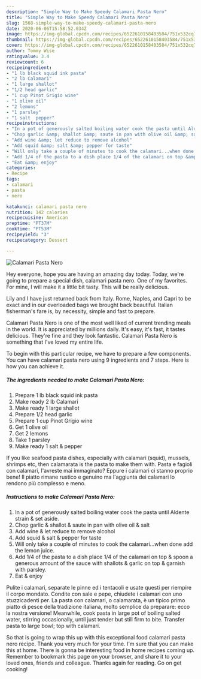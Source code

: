 ```yaml
---
description: "Simple Way to Make Speedy Calamari Pasta Nero"
title: "Simple Way to Make Speedy Calamari Pasta Nero"
slug: 1568-simple-way-to-make-speedy-calamari-pasta-nero
date: 2020-06-06T15:58:52.034Z
image: https://img-global.cpcdn.com/recipes/6522610158403584/751x532cq70/calamari-pasta-nero-recipe-main-photo.jpg
thumbnail: https://img-global.cpcdn.com/recipes/6522610158403584/751x532cq70/calamari-pasta-nero-recipe-main-photo.jpg
cover: https://img-global.cpcdn.com/recipes/6522610158403584/751x532cq70/calamari-pasta-nero-recipe-main-photo.jpg
author: Tommy Wise
ratingvalue: 3.4
reviewcount: 6
recipeingredient:
- "1 lb black squid ink pasta"
- "2 lb Calamari"
- "1 large shallot"
- "1/2 head garlic"
- "1 cup Pinot Grigio wine"
- "1 olive oil"
- "2 lemons"
- "1 parsley"
- "1 salt  pepper"
recipeinstructions:
- "In a pot of generously salted boiling water cook the pasta until Aldente strain &amp; set aside."
- "Chop garlic &amp; shallot &amp; saute in pan with olive oil &amp; salt"
- "Add wine &amp; let reduce to remove alcohol"
- "Add squid &amp; salt &amp; pepper for taste"
- "Will only take a couple of minutes to cook the calamari...when done add the lemon juice."
- "Add 1/4 of the pasta to a dish place 1/4 of the calamari on top &amp; spoon a generous amount of the sauce with shallots &amp; garlic on top &amp; garnish with parsley."
- "Eat &amp; enjoy"
categories:
- Recipe
tags:
- calamari
- pasta
- nero

katakunci: calamari pasta nero 
nutrition: 142 calories
recipecuisine: American
preptime: "PT37M"
cooktime: "PT53M"
recipeyield: "3"
recipecategory: Dessert

---
```



![Calamari Pasta Nero](https://img-global.cpcdn.com/recipes/6522610158403584/751x532cq70/calamari-pasta-nero-recipe-main-photo.jpg)

Hey everyone, hope you are having an amazing day today. Today, we're going to prepare a special dish, calamari pasta nero. One of my favorites. For mine, I will make it a little bit tasty. This will be really delicious.

Lily and I have just returned back from Italy. Rome, Naples, and Capri to be exact and in our overloaded bags we brought back beautiful. Italian fisherman&#39;s fare is, by necessity, simple and fast to prepare.

Calamari Pasta Nero is one of the most well liked of current trending meals in the world. It is appreciated by millions daily. It's easy, it's fast, it tastes delicious. They're fine and they look fantastic. Calamari Pasta Nero is something that I've loved my entire life.


To begin with this particular recipe, we have to prepare a few components. You can have calamari pasta nero using 9 ingredients and 7 steps. Here is how you can achieve it.

<!--inarticleads1-->

##### The ingredients needed to make Calamari Pasta Nero:

1. Prepare 1 lb black squid ink pasta
1. Make ready 2 lb Calamari
1. Make ready 1 large shallot
1. Prepare 1/2 head garlic
1. Prepare 1 cup Pinot Grigio wine
1. Get 1 olive oil
1. Get 2 lemons
1. Take 1 parsley
1. Make ready 1 salt &amp; pepper


If you like seafood pasta dishes, especially with calamari (squid), mussels, shrimps etc, then calamarata is the pasta to make them with. Pasta e fagioli con calamari, l&#39;avreste mai immaginato? Eppure i calamari ci stanno proprio bene! Il piatto rimane rustico e genuino ma l&#39;aggiunta dei calamari lo rendono più complesso e meno. 

<!--inarticleads2-->

##### Instructions to make Calamari Pasta Nero:

1. In a pot of generously salted boiling water cook the pasta until Aldente strain &amp; set aside.
1. Chop garlic &amp; shallot &amp; saute in pan with olive oil &amp; salt
1. Add wine &amp; let reduce to remove alcohol
1. Add squid &amp; salt &amp; pepper for taste
1. Will only take a couple of minutes to cook the calamari...when done add the lemon juice.
1. Add 1/4 of the pasta to a dish place 1/4 of the calamari on top &amp; spoon a generous amount of the sauce with shallots &amp; garlic on top &amp; garnish with parsley.
1. Eat &amp; enjoy


Pulite i calamari, separate le pinne ed i tentacoli e usate questi per riempire il corpo mondato. Condite con sale e pepe, chiudete i calamari con uno stuzzicadenti per. La pasta con calamari, o calamarata, è un tipico primo piatto di pesce della tradizione italiana, molto semplice da preparare: ecco la nostra versione! Meanwhile, cook pasta in large pot of boiling salted water, stirring occasionally, until just tender but still firm to bite. Transfer pasta to large bowl; top with calamari. 

So that is going to wrap this up with this exceptional food calamari pasta nero recipe. Thank you very much for your time. I'm sure that you can make this at home. There is gonna be interesting food in home recipes coming up. Remember to bookmark this page on your browser, and share it to your loved ones, friends and colleague. Thanks again for reading. Go on get cooking!

